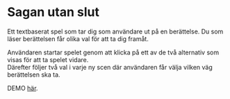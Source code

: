 # Sagan utan slut

Ett textbaserat spel som tar dig som användare ut på en berättelse. Du som läser berättelsen får olika val för att ta dig framåt. 

Användaren startar spelet genom att klicka på ett av de två alternativ som visas för att ta spelet vidare.  
Därefter följer två val i varje ny scen där användaren får välja vilken väg berättelsen ska ta.  

DEMO [här](https://frontendsara.github.io/AdventureGame-JS/).